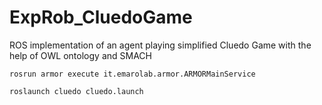 # ExpRob_CluedoGame
ROS implementation of an agent playing simplified Cluedo Game with the help of OWL ontology and SMACH

```
rosrun armor execute it.emarolab.armor.ARMORMainService

```


```
roslaunch cluedo cluedo.launch

```
